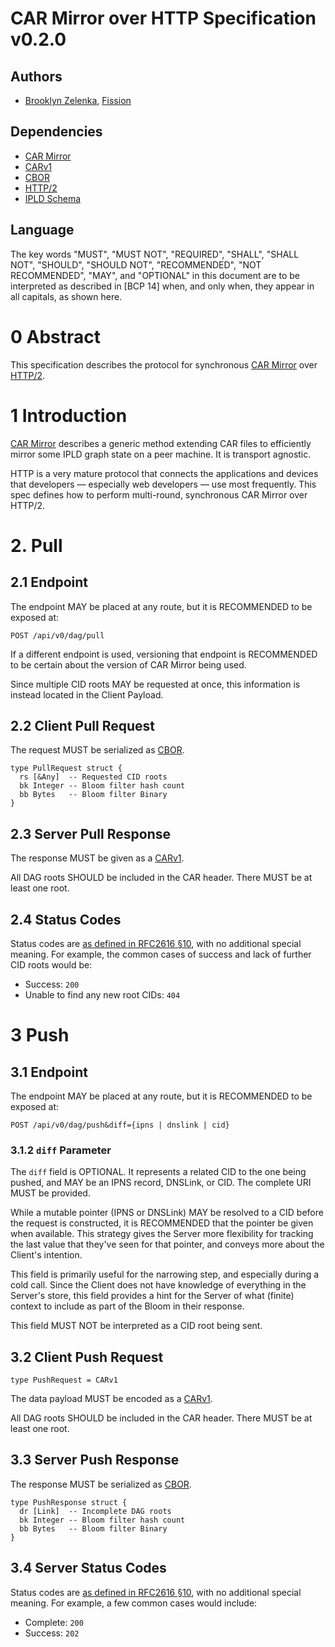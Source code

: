 # CAR Mirror over HTTP Specification v0.2.0

## Authors

* [Brooklyn Zelenka], [Fission]

## Dependencies

- [CAR Mirror]
- [CARv1]
- [CBOR]
- [HTTP/2]
- [IPLD Schema]

## Language

The key words "MUST", "MUST NOT", "REQUIRED", "SHALL", "SHALL NOT", "SHOULD", "SHOULD NOT", "RECOMMENDED", "NOT RECOMMENDED", "MAY", and "OPTIONAL" in this document are to be interpreted as described in [BCP 14] when, and only when, they appear in all capitals, as shown here.

# 0 Abstract

This specification describes the protocol for synchronous [CAR Mirror] over [HTTP/2].

# 1 Introduction

[CAR Mirror] describes a generic method extending CAR files to efficiently mirror some IPLD graph state on a peer machine. It is transport agnostic.

HTTP is a very mature protocol that connects the applications and devices that developers — especially web developers — use most frequently. This spec defines how to perform multi-round, synchronous CAR Mirror over HTTP/2.

# 2. Pull

## 2.1 Endpoint

The endpoint MAY be placed at any route, but it is RECOMMENDED to be exposed at:

```http
POST /api/v0/dag/pull
```

If a different endpoint is used, versioning that endpoint is RECOMMENDED to be certain about the version of CAR Mirror being used.

Since multiple CID roots MAY be requested at once, this information is instead located in the Client Payload.

## 2.2 Client Pull Request

The request MUST be serialized as [CBOR]. 

```ipldsch
type PullRequest struct {
  rs [&Any]  -- Requested CID roots
  bk Integer -- Bloom filter hash count
  bb Bytes   -- Bloom filter Binary
}
```

## 2.3 Server Pull Response

The response MUST be given as a [CARv1].

All DAG roots SHOULD be included in the CAR header. There MUST be at least one root.

## 2.4 Status Codes

Status codes are [as defined in RFC2616 §10][RFC2616 #10], with no additional special meaning. For example, the common cases of success and lack of further CID roots would be:

* Success: `200`
* Unable to find any new root CIDs: `404`

# 3 Push

## 3.1 Endpoint

The endpoint MAY be placed at any route, but it is RECOMMENDED to be exposed at:

```http
POST /api/v0/dag/push&diff={ipns | dnslink | cid}
```

### 3.1.2 `diff` Parameter

The `diff` field is OPTIONAL. It represents a related CID to the one being pushed, and MAY be an IPNS record, DNSLink, or CID. The complete URI MUST be provided.

While a mutable pointer (IPNS or DNSLink) MAY be resolved to a CID before the request is constructed, it is RECOMMENDED that the pointer be given when available. This strategy gives the Server more flexibility for tracking the last value that they've seen for that pointer, and conveys more about the Client's intention.

This field is primarily useful for the narrowing step, and especially during a cold call. Since the Client does not have knowledge of everything in the Server's store, this field provides a hint for the Server of what (finite) context to include as part of the Bloom in their response.

This field MUST NOT be interpreted as a CID root being sent.

## 3.2 Client Push Request

```ipldsch
type PushRequest = CARv1
```

The data payload MUST be encoded as a [CARv1].

All DAG roots SHOULD be included in the CAR header. There MUST be at least one root.

## 3.3 Server Push Response

The response MUST be serialized as [CBOR]. 

```ipldsch
type PushResponse struct {
  dr [Link]  -- Incomplete DAG roots
  bk Integer -- Bloom filter hash count
  bb Bytes   -- Bloom filter Binary
}
```

## 3.4 Server Status Codes

Status codes are [as defined in RFC2616 §10][RFC2616 #10], with no additional special meaning. For example, a few common cases would include:

* Complete: `200`
* Success: `202`

<!-- External Links -->

[Brooklyn Zelenka]: https://github.com/expede
[CAR Mirror]: https://github.com/wnfs-wg/car-mirror
[CARv1]: https://ipld.io/specs/transport/car/carv1/
[CBOR]: https://cbor.io/
[Fission]: https://fission.codes
[HTTP/2]: https://datatracker.ietf.org/doc/html/rfc7540
[IPLD Schema]: https://ipld.io/docs/schemas/
[RFC2119]: https://datatracker.ietf.org/doc/html/rfc2119
[RFC2616 #10]: https://www.rfc-editor.org/rfc/rfc2616#section-10
